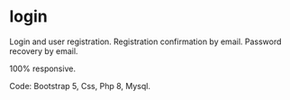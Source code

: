 # login

Login and user registration.
Registration confirmation by email.
Password recovery by email.

100% responsive.

Code: Bootstrap 5, Css, Php 8, Mysql.


